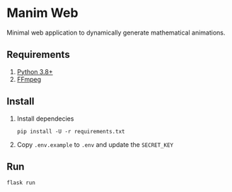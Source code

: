 # Manim Web

Minimal web application to dynamically generate mathematical animations.

## Requirements

1. [Python 3.8+](https://www.python.org/downloads/)
1. [FFmpeg](https://ffmpeg.org/download.html)

## Install

1. Install dependecies

    ```shell
    pip install -U -r requirements.txt
    ```

1. Copy `.env.example` to `.env` and update the `SECRET_KEY`

## Run

```shell
flask run
```

